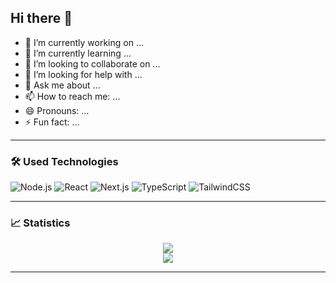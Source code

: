 ## Hi there 👋

- 🔭 I’m currently working on ...
- 🌱 I’m currently learning ...
- 👯 I’m looking to collaborate on ...
- 🤔 I’m looking for help with ...
- 💬 Ask me about ...
- 📫 How to reach me: ...
- 😄 Pronouns: ...
- ⚡ Fun fact: ...
  
---

### 🛠️ Used Technologies

![Node.js](https://img.shields.io/badge/-Node.js-05122A?style=flat&logo=node.js)
![React](https://img.shields.io/badge/-React-05122A?style=flat&logo=react)
![Next.js](https://img.shields.io/badge/-Next.js-05122A?style=flat&logo=next.js)
![TypeScript](https://img.shields.io/badge/-TypeScript-05122A?style=flat&logo=typescript)
![TailwindCSS](https://img.shields.io/badge/-TailwindCSS-05122A?style=flat&logo=tailwind-css)

---

### 📈 Statistics

<p align="center">
  <img src="https://github-readme-stats.vercel.app/api?username=randseas&show_icons=true&hide_border=true&theme=radical" />
  <br />
  <img src="https://github-readme-streak-stats.herokuapp.com?user=randseas&show_icons=true&theme=radical&hide_border=true" />
</p>

---
